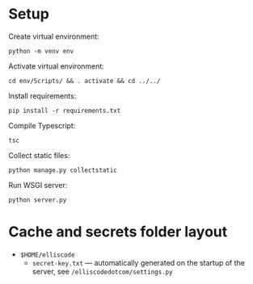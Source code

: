 # Setup

Create virtual environment:

```
python -m venv env
```

Activate virtual environment:

```
cd env/Scripts/ && . activate && cd ../../
```

Install requirements:

```
pip install -r requirements.txt
```

Compile Typescript:

```
tsc
```

Collect static files:

```
python manage.py collectstatic
```

Run WSGI server:

```
python server.py
```

# Cache and secrets folder layout

- `$HOME/elliscode`
    - `secret-key.txt` &mdash; automatically generated on the startup of the server, see `/elliscodedotcom/settings.py`